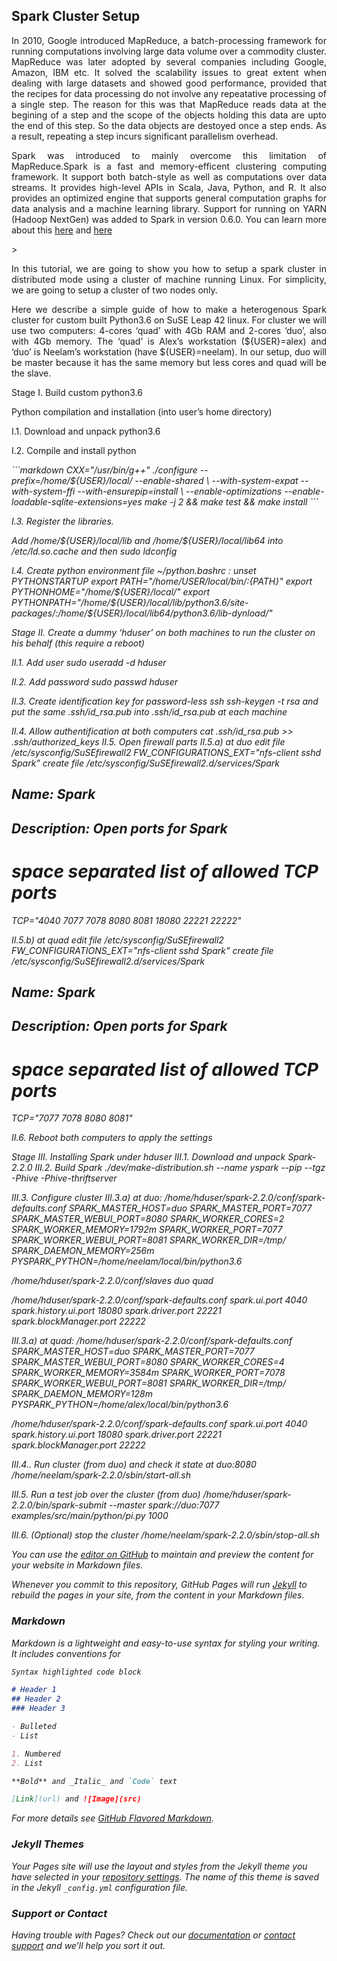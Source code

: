 ## Spark Cluster Setup

<p align="justify">
In 2010, Google introduced MapReduce, a batch-processing framework for running computations involving large data volume over a commodity cluster. MapReduce was later adopted by several companies including Google, Amazon, IBM etc. It solved the scalability issues to great extent when dealing with large datasets and showed good performance, provided that the recipes for data processing do not involve any repeatative processing of a single step. The reason for this was that MapReduce reads data at the begining of a step and the scope of the objects holding this data are upto the end of this step. So the data objects are destoyed once a step ends. As a result, repeating a step incurs significant parallelism overhead. 
</p>
<p align="justify">
Spark was introduced to mainly overcome this limitation of MapReduce.Spark is a fast and memory-efficent clustering computing framework. It support both batch-style as well as computations over data streams. It provides high-level APIs in Scala, Java, Python, and R. It also provides an optimized engine that supports general computation graphs for data analysis and a machine learning library. Support for running on YARN (Hadoop NextGen) was added to Spark in version 0.6.0. You can learn more about this <a href="https://spark.apache.org/docs/latest/index.html">here</a> and <a href="https://en.wikipedia.org/wiki/Apache_Spark">here</a> 
</p>>
<p align="justify">
In this tutorial, we are going to show you how to setup a spark cluster in distributed mode using a cluster of machine running Linux. For simplicity, we are going to setup a cluster of two nodes only. 
</p>
<p align="justify">
Here we describe a simple guide of how to make a heterogenous Spark cluster for custom built Python3.6 on SuSE Leap 42 linux. For cluster we will use two computers: 4-cores ‘quad’ with 4Gb RAM and 2-cores ‘duo’, also with 4Gb memory. The ‘quad’ is Alex’s workstation (${USER}=alex) and ‘duo’ is Neelam’s workstation (have ${USER}=neelam). In our setup, duo will be master because it has the same memory but less cores and quad will be the slave.
</p>
<p>Stage I. Build custom python3.6</p>
<p>Python compilation and installation (into user’s home directory)</p> 
<p>I.1. Download and unpack python3.6</p> 
<p>I.2. Compile and install python</p>
<i>
```markdown
CXX="/usr/bin/g++" ./configure --prefix=/home/${USER}/local/ --enable-shared \
--with-system-expat --with-system-ffi --with-ensurepip=install \ 
--enable-optimizations --enable-loadable-sqlite-extensions=yes 
make -j 2 && make test && make install
```
<p>I.3. Register the libraries.
<p>Add /home/${USER}/local/lib and /home/${USER}/local/lib64 into /etc/ld.so.cache and then <i>sudo ldconfig</i></p>

I.4. Create python environment file ~/python.bashrc :
unset PYTHONSTARTUP
export PATH="/home/${USER}/local/bin/:${PATH}"
export PYTHONHOME="/home/${USER}/local/"
export PYTHONPATH="/home/${USER}/local/lib/python3.6/site-packages/:/home/${USER}/local/lib64/python3.6/lib-dynload/"

Stage II. Create a dummy ‘hduser’ on both machines to run the cluster on his behalf (this require a reboot)

II.1. Add user 
sudo useradd -d hduser

II.2. Add password
sudo passwd hduser

II.3. Create identification key for password-less ssh
ssh-keygen -t rsa
and put the same .ssh/id_rsa.pub into .ssh/id_rsa.pub at each machine

II.4. Allow authentification at both computers
cat .ssh/id_rsa.pub >> .ssh/authorized_keys 
II.5. Open firewall parts
II.5.a) at duo
edit file /etc/sysconfig/SuSEfirewall2
FW_CONFIGURATIONS_EXT="nfs-client sshd Spark"
create file /etc/sysconfig/SuSEfirewall2.d/services/Spark
## Name: Spark
## Description: Open ports for Spark
# space separated list of allowed TCP ports
TCP="4040 7077 7078 8080 8081 18080 22221 22222"

II.5.b) at quad
edit file /etc/sysconfig/SuSEfirewall2
FW_CONFIGURATIONS_EXT="nfs-client sshd Spark"
create file /etc/sysconfig/SuSEfirewall2.d/services/Spark
## Name: Spark
## Description: Open ports for Spark
# space separated list of allowed TCP ports
TCP="7077 7078 8080 8081"

II.6. Reboot both computers to apply the settings

Stage III. Installing Spark under hduser
III.1. Download and unpack Spark-2.2.0 
III.2. Build Spark
./dev/make-distribution.sh --name yspark --pip --tgz -Phive -Phive-thriftserver

III.3. Configure cluster
III.3.a) at duo:
/home/hduser/spark-2.2.0/conf/spark-defaults.conf
SPARK_MASTER_HOST=duo
SPARK_MASTER_PORT=7077
SPARK_MASTER_WEBUI_PORT=8080
SPARK_WORKER_CORES=2
SPARK_WORKER_MEMORY=1792m
SPARK_WORKER_PORT=7077
SPARK_WORKER_WEBUI_PORT=8081
SPARK_WORKER_DIR=/tmp/
SPARK_DAEMON_MEMORY=256m
PYSPARK_PYTHON=/home/neelam/local/bin/python3.6

/home/hduser/spark-2.2.0/conf/slaves
duo
quad

/home/hduser/spark-2.2.0/conf/spark-defaults.conf
spark.ui.port                     4040
spark.history.ui.port             18080
spark.driver.port                 22221
spark.blockManager.port           22222

III.3.a) at quad:
/home/hduser/spark-2.2.0/conf/spark-defaults.conf
SPARK_MASTER_HOST=duo
SPARK_MASTER_PORT=7077
SPARK_MASTER_WEBUI_PORT=8080
SPARK_WORKER_CORES=4
SPARK_WORKER_MEMORY=3584m
SPARK_WORKER_PORT=7078
SPARK_WORKER_WEBUI_PORT=8081
SPARK_WORKER_DIR=/tmp/
SPARK_DAEMON_MEMORY=128m
PYSPARK_PYTHON=/home/alex/local/bin/python3.6

/home/hduser/spark-2.2.0/conf/spark-defaults.conf
spark.ui.port                     4040
spark.history.ui.port             18080
spark.driver.port                 22221
spark.blockManager.port           22222

III.4.. Run cluster (from duo) and check it state at duo:8080
/home/neelam/spark-2.2.0/sbin/start-all.sh

III.5. Run a test job over the cluster (from duo) 
/home/hduser/spark-2.2.0/bin/spark-submit --master spark://duo:7077 examples/src/main/python/pi.py 1000

III.6. (Optional) stop the cluster
/home/neelam/spark-2.2.0/sbin/stop-all.sh







You can use the [editor on GitHub](https://github.com/AIDesigners/AIDesigners.github.io-cluster_setup/edit/master/README.md) to maintain and preview the content for your website in Markdown files.

Whenever you commit to this repository, GitHub Pages will run [Jekyll](https://jekyllrb.com/) to rebuild the pages in your site, from the content in your Markdown files.

### Markdown

Markdown is a lightweight and easy-to-use syntax for styling your writing. It includes conventions for

```markdown
Syntax highlighted code block

# Header 1
## Header 2
### Header 3

- Bulleted
- List

1. Numbered
2. List

**Bold** and _Italic_ and `Code` text

[Link](url) and ![Image](src)
```

For more details see [GitHub Flavored Markdown](https://guides.github.com/features/mastering-markdown/).

### Jekyll Themes

Your Pages site will use the layout and styles from the Jekyll theme you have selected in your [repository settings](https://github.com/AIDesigners/AIDesigners.github.io-cluster_setup/settings). The name of this theme is saved in the Jekyll `_config.yml` configuration file.

### Support or Contact

Having trouble with Pages? Check out our [documentation](https://help.github.com/categories/github-pages-basics/) or [contact support](https://github.com/contact) and we’ll help you sort it out.
